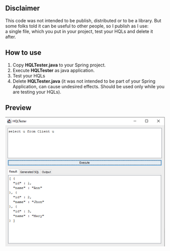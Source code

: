 ## Disclaimer

This code was not intended to be publish, distributed or to be a library. But some folks told it can be useful to other people, so I publish as I use:  <br /> 
a single file, which you put in your project, test your HQLs and delete it after.

## How to use

1. Copy **HQLTester.java** to your Spring project.
2. Execute **HQLTester** as java application.
3. Test your HQLs
4. Delete **HQLTester.java** (it was not intended to be part of your Spring Application, can cause undesired effects. Should be used only while you are testing your HQLs).

## Preview

![](./hqltesterPreview.PNG)

